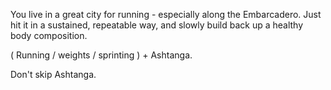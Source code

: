 You live in a great city for running - especially along the Embarcadero.
Just hit it in a sustained, repeatable way, and slowly build back up a healthy body composition.

( Running / weights / sprinting ) + Ashtanga.

Don't skip Ashtanga.

